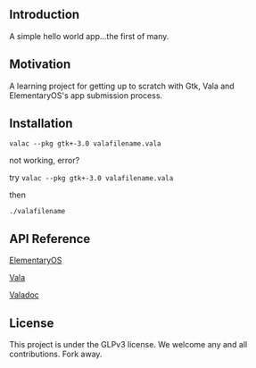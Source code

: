 
## Introduction

A simple hello world app...the first of many. 

## Motivation

A learning project for getting up to scratch with Gtk, Vala and ElementaryOS's app submission process. 

## Installation

`valac --pkg gtk+-3.0 valafilename.vala`

not working, error? 

try `valac --pkg gtk+-3.0 valafilename.vala`

then 

`./valafilename`

## API Reference

[ElementaryOS](https://elementary.io/docs/code/getting-started#getting-started)

[Vala](https://wiki.gnome.org/Projects/Vala)

[Valadoc](https://valadoc.org)

## License

This project is under the GLPv3 license. We welcome any and all contributions. Fork away.

